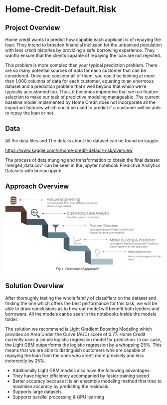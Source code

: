 # Home-Credit-Default.Risk

## Project Overview

Home credit wants to predict how capable each applicant is of repaying the loan. They intend to broaden financial inclusion for the unbanked population with less credit histories by providing a safe borrowing experience. They wantto ensure that the clients capable of repaying the loan are not rejected.

This problem is more complex than your typical prediction problem. There are so many potential sources of data for each customer that can be considered. Once you consider all of them, you could be looking at more than 1,000 columns of data for each customer, equating to an enormous dataset and a prediction problem that’s well beyond that which we’re typically accustomed too. Thus, it becomes imperative that we run feature selection to make our task of predictive modeling manageable. The current baseline model implemented by Home Credit does not incorporate all the important features which could be used to predict if a customer will be able to repay the loan or not.

## Data

All the data files and The details about the dataset can be found on kaggle.

https://www.kaggle.com/c/home-credit-default-risk/overview

The process of data munging and transformation to obtain the final dataset 'merged_data.csv' can be seen in the jupyter notebook Predictive  Analytics Datasets with bureau.ipynb.  

## Approach Overview

![](g1.png)

## Solution Overview

After thoroughly testing the whole family of classifiers on the dataset and finding the one which offers the best performance for this task, we will be able to draw conclusions as to how our model will benefit both lenders and borrowers. All the models canbe seen in the notebooks inside the models folder.

The solution we recommend is Light Gradient Boosting Modeling which provides an Area Under the Curve (AUC) score of 0.77. Home Credit currently uses a simple logistic regression model for prediction. In our case, the Light GBM outperforms the logistic regression by a whopping 25%. This means that we are able to distinguish customers who are capable of repaying the loan from the ones who aren’t more precisely and less incorrectly by 25%. 
 - Additionally Light GBM models also have the following advantages:
 - They have higher efficiency accompanied by faster training speed
 - Better accuracy because it is an ensemble modeling method that tries to maximise accuracy by predicting the residuals
 - Supports large datasets 
 - Supports parallel processing & GPU learning


